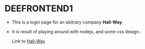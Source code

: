 # DEEFRONTEND1

* This is a login page for an abitrary company **Hall-Way**.
* It is result of playing around with nodejs, and some css design.

    Link to [Hall-Way](https://deefrontend1.herokuapp.com)